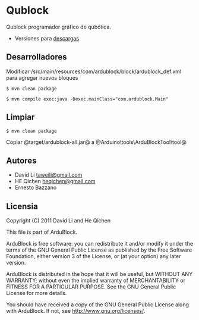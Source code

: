 Qublock
=======

Qublock programador gráfico de qubótica.

* Versiones para [descargas](https://github.com/Qubotica/qublock/releases/)

Desarrolladores
----
Modificar /src/main/resources/com/ardublock/block/ardublock_def.xml para agregar nuevos bloques

	$ mvn clean package

	$ mvn compile exec:java -Dexec.mainClass="com.ardublock.Main"

Limpiar
----
	$ mvn clean package

Copiar @target/ardublock-all.jar@ a @Arduino\tools\ArduBlockTool\tool@

Autores
----
* David Li taweili@gmail.com
* HE Qichen heqichen@gmail.com
* Ernesto Bazzano

Licensia
----

Copyright (C) 2011 David Li and He Qichen

This file is part of ArduBlock.

ArduBlock is free software: you can redistribute it and/or modify
it under the terms of the GNU General Public License as published by
the Free Software Foundation, either version 3 of the License, or
(at your option) any later version.

ArduBlock is distributed in the hope that it will be useful,
but WITHOUT ANY WARRANTY; without even the implied warranty of
MERCHANTABILITY or FITNESS FOR A PARTICULAR PURPOSE.  See the
GNU General Public License for more details.

You should have received a copy of the GNU General Public License
along with ArduBlock.  If not, see <http://www.gnu.org/licenses/>.
